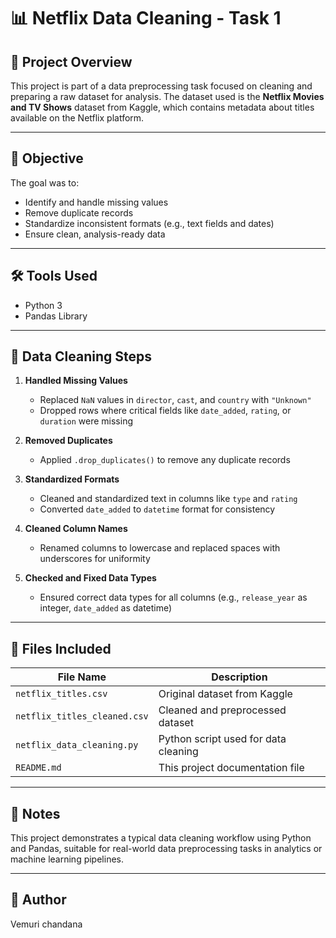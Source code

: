 
# 📊 Netflix Data Cleaning - Task 1

## 🧩 Project Overview

This project is part of a data preprocessing task focused on cleaning and preparing a raw dataset for analysis. The dataset used is the **Netflix Movies and TV Shows** dataset from Kaggle, which contains metadata about titles available on the Netflix platform.

---

## 🎯 Objective

The goal was to:
- Identify and handle missing values
- Remove duplicate records
- Standardize inconsistent formats (e.g., text fields and dates)
- Ensure clean, analysis-ready data

---

## 🛠️ Tools Used

- Python 3
- Pandas Library

---

## 🔧 Data Cleaning Steps

1. **Handled Missing Values**
   - Replaced `NaN` values in `director`, `cast`, and `country` with `"Unknown"`
   - Dropped rows where critical fields like `date_added`, `rating`, or `duration` were missing

2. **Removed Duplicates**
   - Applied `.drop_duplicates()` to remove any duplicate records

3. **Standardized Formats**
   - Cleaned and standardized text in columns like `type` and `rating`
   - Converted `date_added` to `datetime` format for consistency

4. **Cleaned Column Names**
   - Renamed columns to lowercase and replaced spaces with underscores for uniformity

5. **Checked and Fixed Data Types**
   - Ensured correct data types for all columns (e.g., `release_year` as integer, `date_added` as datetime)

---

## 📁 Files Included

| File Name                  | Description                                |
|---------------------------|--------------------------------------------|
| `netflix_titles.csv`      | Original dataset from Kaggle               |
| `netflix_titles_cleaned.csv` | Cleaned and preprocessed dataset         |
| `netflix_data_cleaning.py`| Python script used for data cleaning       |
| `README.md`               | This project documentation file            |

---

## 📌 Notes

This project demonstrates a typical data cleaning workflow using Python and Pandas, suitable for real-world data preprocessing tasks in analytics or machine learning pipelines.

---

## 🧠 Author
Vemuri chandana
